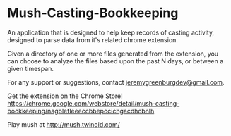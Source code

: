 # Mush-Casting-Bookkeeping
An application that is designed to help keep records of casting activity, designed to parse data from it's related chrome extension.

Given a directory of one or more files generated from the extension, you can choose to analyze the files based upon the past N days, or between a given timespan.

For any support or suggestions, contact jeremygreenburgdev@gmail.com.

Get the extension on the Chrome Store!
https://chrome.google.com/webstore/detail/mush-casting-bookkeeping/nagblefleeeccbbepocichgacdhcbnlh

Play mush at http://mush.twinoid.com/

